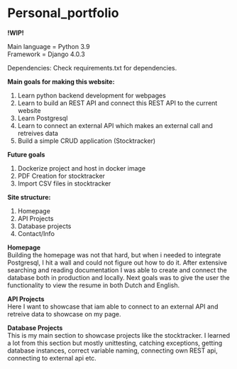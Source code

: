 # Personal_portfolio  
<b>!WIP!</b>  

Main language = Python 3.9  
Framework = Django 4.0.3 

Dependencies:
Check requirements.txt for dependencies.  

<b>Main goals for making this website:</b>
1. Learn python backend development for webpages
2. Learn to build an REST API and connect this REST API to the current website
3. Learn Postgresql
5. Learn to connect an external API which makes an external call and retreives data
6. Build a simple CRUD application (Stocktracker)  

<b>Future goals</b>  
1. Dockerize project and host in docker image    
2. PDF Creation for stocktracker   
3. Import CSV files in stocktracker  

<b>Site structure:</b>
1. Homepage  
2. API Projects  
3. Database projects  
4. Contact/Info  


<b>Homepage</b>  
Building the homepage was not that hard, but when i needed to integrate Postgresql, I hit a wall and could not figure out how to do it. After extensive searching and reading documentation I was able to create and connect the database both in production and locally. Next goals was to give the user the functionality to view the resume in both Dutch and English. 

<b>API Projects</b>  
Here I want to showcase that iam able to connect to an external API and retreive data to showcase on my page. 

<b>Database Projects</b>  
This is my main section to showcase projects like the stocktracker. I learned a lot from this section but mostly unittesting, catching exceptions, getting database instances, correct variable naming, connecting own REST api, connecting to external api etc. 
